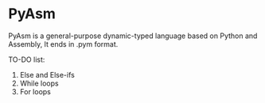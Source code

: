 # PyAsm

PyAsm is a general-purpose dynamic-typed language based on Python and Assembly, It ends in .pym format.

TO-DO list:
1. Else and Else-ifs
2. While loops
3. For loops
